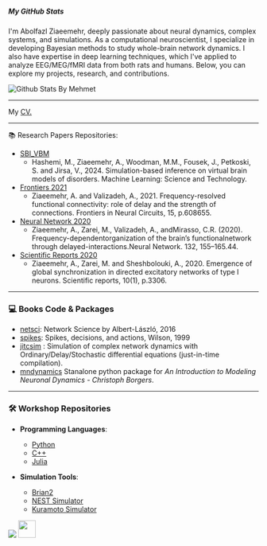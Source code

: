 


##### My GitHub Stats
I'm Abolfazl Ziaeemehr, deeply passionate about neural dynamics, complex systems, and simulations. As a computational neuroscientist, I specialize in developing Bayesian methods to study whole-brain network dynamics. I also have expertise in deep learning techniques, which I've applied to analyze EEG/MEG/fMRI data from both rats and humans. Below, you can explore my projects, research, and contributions.

  ![Github Stats By Mehmet](https://github-readme-stats-sigma-five.vercel.app/api?username=Ziaeemehr&count_private=true&title_color=fff&icon_color=79ff97&bg_color=151515&text_color=9f9f9f)  

---

My [CV.](https://github.com/Ziaeemehr/ziaeemehr/blob/main/Ziaeemehr.pdf)

---

📚 Research Papers Repositories:
- [SBI_VBM](https://github.com/ins-amu/SBI-VBMs)
  - Hashemi, M., Ziaeemehr, A., Woodman, M.M., Fousek, J., Petkoski, S. and Jirsa, V., 2024. Simulation-based inference on virtual brain models of disorders. Machine Learning: Science and Technology.
- [Frontiers 2021](https://github.com/Ziaeemehr/Frontiers2021)
  - Ziaeemehr, A. and Valizadeh, A., 2021. Frequency-resolved functional connectivity: role of delay and the strength of connections. Frontiers in Neural Circuits, 15, p.608655.
- [Neural Network 2020](https://github.com/ITNG/ziaeeNN2020)
  - Ziaeemehr, A., Zarei, M., Valizadeh, A., andMirasso, C.R. (2020). Frequency-dependentorganization of the brain’s functionalnetwork through delayed-interactions.Neural Network. 132, 155–165.44.
- [Scientific Reports 2020](https://github.com/Ziaeemehr/SReport2020)
  - Ziaeemehr, A., Zarei, M. and Sheshbolouki, A., 2020. Emergence of global synchronization in directed excitatory networks of type I neurons. Scientific reports, 10(1), p.3306.

---

### 💻 Books Code & Packages
- [netsci](https://github.com/Ziaeemehr/netsci): Network Science by Albert-László, 2016
- [spikes](https://github.com/Ziaeemehr/spikes): Spikes, decisions, and actions, Wilson, 1999
- [jitcsim](https://github.com/Ziaeemehr/JITCSIM) : Simulation of complex network dynamics with Ordinary/Delay/Stochastic differential equations (just-in-time compilation).
- [mndynamics](https://github.com/Ziaeemehr/mndynamics) Stanalone python package for *An Introduction to Modeling Neuronal Dynamics - Christoph Borgers*.

---

### 🛠️ Workshop Repositories

- **Programming Languages**:
  - [Python](https://github.com/Ziaeemehr/workshop_scripting)
  - [C++](https://github.com/Ziaeemehr/cpp_workshop)
  - [Julia](https://github.com/Ziaeemehr/workshop_julia)

- **Simulation Tools**:
  - [Brian2](https://github.com/Ziaeemehr/workshop_brian)
  - [NEST Simulator](https://github.com/Ziaeemehr/itng_nest)
  - [Kuramoto Simulator](https://github.com/Ziaeemehr/Kuramoto_model)


[<img src="https://upload.wikimedia.org/wikipedia/commons/5/5e/ResearchGate_icon_SVG.svg">](https://www.researchgate.net/profile/Abolfazl-Ziaeemehr) [<img src="https://upload.wikimedia.org/wikipedia/commons/f/f8/LinkedIn_icon_circle.svg" width=35>](https://www.linkedin.com/in/ziaeemehr)



